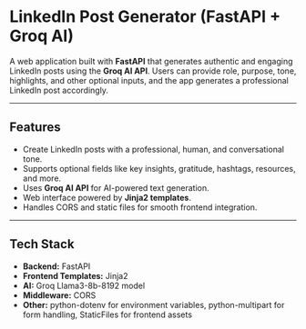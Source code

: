 # LinkedIn Post Generator (FastAPI + Groq AI)

A web application built with **FastAPI** that generates authentic and engaging LinkedIn posts using the **Groq AI API**. Users can provide role, purpose, tone, highlights, and other optional inputs, and the app generates a professional LinkedIn post accordingly.

---

## Features

- Create LinkedIn posts with a professional, human, and conversational tone.
- Supports optional fields like key insights, gratitude, hashtags, resources, and more.
- Uses **Groq AI API** for AI-powered text generation.
- Web interface powered by **Jinja2 templates**.
- Handles CORS and static files for smooth frontend integration.

---

## Tech Stack

- **Backend:** FastAPI
- **Frontend Templates:** Jinja2
- **AI:** Groq Llama3-8b-8192 model
- **Middleware:** CORS
- **Other:** python-dotenv for environment variables, python-multipart for form handling, StaticFiles for frontend assets
